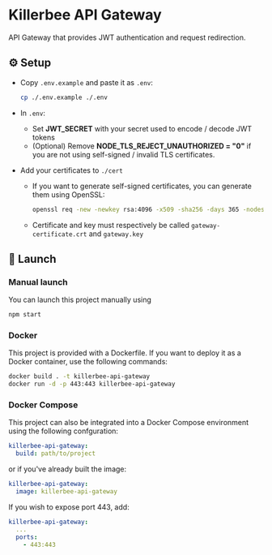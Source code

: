 # Killerbee API Gateway

API Gateway that provides JWT authentication and request redirection.

## :gear: Setup

- Copy `.env.example` and paste it as `.env`:

  ```sh
  cp ./.env.example ./.env
  ```

- In `.env`:

  - Set **JWT_SECRET** with your secret used to encode / decode JWT tokens
  - (Optional) Remove **NODE_TLS_REJECT_UNAUTHORIZED = "0"** if you are not using self-signed / invalid TLS certificates.

- Add your certificates to `./cert`

  - If you want to generate self-signed certificates, you can generate them using OpenSSL:

    ```sh
    openssl req -new -newkey rsa:4096 -x509 -sha256 -days 365 -nodes -out gateway-certificate.crt -keyout gateway.key
    ```

  - Certificate and key must respectively be called `gateway-certificate.crt` and `gateway.key`

## :rocket: Launch

### Manual launch

You can launch this project manually using

```sh
npm start
```

### Docker

This project is provided with a Dockerfile. If you want to deploy it as a Docker container, use the following commands:

```sh
docker build . -t killerbee-api-gateway
docker run -d -p 443:443 killerbee-api-gateway
```

### Docker Compose

This project can also be integrated into a Docker Compose environment using the following confguration:

```yaml
killerbee-api-gateway:
  build: path/to/project
```

or if you've already built the image:

```yaml
killerbee-api-gateway:
  image: killerbee-api-gateway
```

If you wish to expose port 443, add:

```yaml
killerbee-api-gateway:
  ...
  ports:
    - 443:443
```
